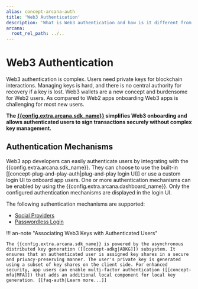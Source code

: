 ```yaml
---
alias: concept-arcana-auth
title: 'Web3 Authentication'
description: 'What is Web3 authentication and how is it different from Web2. Arcana Auth provides decentralized authentication to Web3 app developers.'
arcana:
  root_rel_path: ../..
---
```


# Web3 Authentication

Web3 authentication is complex. Users need private keys for blockchain interactions. Managing keys is hard, and there is no central authority for recovery if a key is lost. Web3 wallets are a new concept and burdensome for Web2 users. As compared to Web2 apps onboarding Web3 apps is challenging for most new users.

**The [{{config.extra.arcana.sdk_name}}]({{page.meta.arcana.root_rel_path}}/concepts/authsdk.md) simplifies Web3 onboarding and allows authenticated users to sign transactions securely without complex key management.** 

## Authentication Mechanisms

Web3 app developers can easily authenticate users by integrating with the {{config.extra.arcana.sdk_name}}. They can choose to use the built-in [[concept-plug-and-play-auth|plug-and-play login UI]] or use a custom login UI to onboard app users. One or more authentication mechanisms can be enabled by using the {{config.extra.arcana.dashboard_name}}. Only the configured authentication mechanisms are displayed in the login UI.

The following authentication mechanisms are supported:

* [Social Providers]({{page.meta.arcana.root_rel_path}}/concepts/authtype/socialauth.md)
* [Passwordless Login]({{page.meta.arcana.root_rel_path}}/concepts/authtype/pwdless.md)

!!! an-note "Associating Web3 Keys with Authenticated Users"

    The {{config.extra.arcana.sdk_name}} is powered by the asynchronous distributed key generation ([[concept-adkg|ADKG]]) subsystem. It ensures that an authenticated user is assigned key shares in a secure and privacy-preserving manner. The user's private key is generated using a subset of key shares on the client side. For enhanced security, app users can enable multi-factor authentication ([[concept-mfa|MFA]]) that adds an additional local component for local key generation. [[faq-auth|Learn more...]]